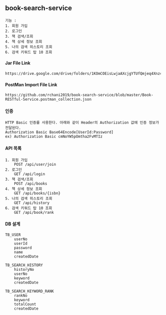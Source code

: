 ## book-search-service
	기능 :
	1. 회원 가입
	2. 로그인
	3. 책 검색/조회
	4. 책 상세 정보 조회
	5. 나의 검색 히스토리 조회
	6. 검색 키워드 탑 10 조회

#### Jar File Link
	https://drive.google.com/drive/folders/1KOmCOEisLwjaAXcjgYTUfQmjeq4Xnz41

#### PostMan Import File Link
	https://github.com/rchani2019/book-search-service/blob/master/Book-RESTful-Service.postman_collection.json

#### 인증
	HTTP Basic 인증를 사용한다. 아래와 같이 Header의 Authorization 값에 인증 정보가 전달된다.
	Authorization Basic Base64Encode[UserId:Password]
	ex) Authorization Basic cmNoYW5pOmtha2FvMTIz
	
#### API 목록
	1. 회원 가입
		POST /api/user/join
	2. 로그인
		GET /api/login
	3. 책 검색/조회
		POST /api/books
	4. 책 상세 정보 조회
		GET /api/books/{isbn}
	5. 나의 검색 히스토리 조회
		GET /api/history
	6. 검색 키워드 탑 10 조회
		GET /api/book/rank

#### DB 설계

	TB_USER
		userNo
		userId
		password
		name
		createdDate

	TB_SEARCH_HISTORY
		historyNo
		userNo
		keyword
		createdDate

	TB_SEARCH_KEYWORD_RANK
		rankNo
		keyword
		totalCount
		createdDate
